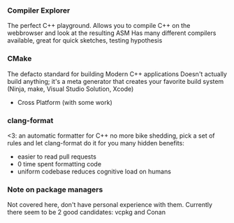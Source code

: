 ### Compiler Explorer

The perfect C++ playground.
Allows you to compile C++ on the webbrowser and look at the resulting ASM
Has many different compilers available, great for quick sketches, testing hypothesis

### CMake
The defacto standard for building Modern C++ applications
Doesn't actually build anything; it's a meta generator that creates
your favorite build system (Ninja, make, Visual Studio Solution, Xcode)
* Cross Platform (with some work)

### clang-format
<3: an automatic formatter for C++
no more bike shedding, pick a set of rules and let clang-format do it for you
many hidden benefits:
* easier to read pull requests
* 0 time spent formatting code
* uniform codebase reduces cognitive load on humans

### Note on package managers
Not covered here, don't have personal experience with them.
Currently there seem to be 2 good candidates: vcpkg and Conan
